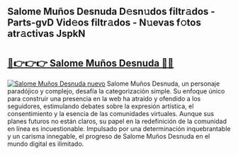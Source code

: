 ## Salome Muños Desnuda D𝚎sn𝚞dos filtr𝚊dos - Parts-gvD Vid𝚎os filtr𝚊dos - N𝚞evas f𝚘tos atr𝚊ctivas JspkN

# <h2><a href="http://mb7zwae.tromn.icu/?c=Salome+Mu%c3%b1os+Desnuda">🔗👉👉👉 Salome Muños Desnuda 🔗🔗</a></h2>

[![Salome Muños Desnuda nuevo](https://i.imgur.com/pEAQMta.gif)](http://mb7zwae.tromn.icu/?c=Salome+Mu%c3%b1os+Desnuda)
Salome Muños Desnuda, un personaje paradójico y complejo, desafía la categorización simple. Su enfoque único para construir una presencia en la web ha atraído y ofendido a los seguidores, estimulando debates sobre la expresión artística, el consentimiento y la esencia de las comunidades virtuales. Aunque sus planes futuros no están claros, su papel en la redefinición de la comunidad en línea es incuestionable. Impulsado por una determinación inquebrantable y un carisma innegable, el progreso de Salome Muños Desnuda en el mundo digital es ilimitado.
